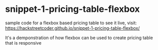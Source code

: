# snippet-1-pricing-table-flexbox
sample code for a flexbox based pricing table
to see it live, visit: https://hackstreetcoder.github.io/snippet-1-pricing-table-flexbox/

It's a demponstration of how flexbox can be used to create pricing table that is responsive
